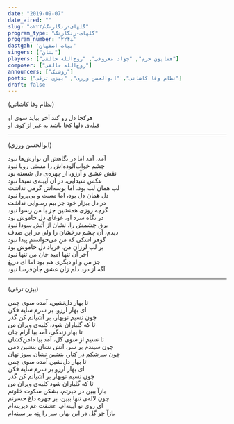 ```yaml
---
date: "2019-09-07"
date_aired: ""
slug: "گلهای-رنگارنگ/۲۲۴ث"
program_type: "گلهای-رنگارنگ"
program_number: '۲۲۴ث'
dastgah: 'بیات اصفهان'
singers: ["بنان"]
players: ["همایون خرم", "جواد معروفی", "روح‌الله خالقی"]
composer: ["روح‌الله خالقی"]
announcers: ["روشنک"]
poets: ["نظام وفا کاشانی", "ابوالحسن ورزی", "بیژن ترقی"]
draft: false
---
```


(نظام وفا کاشانی)  

هرکجا دل رو کند آخر بیاید سوی او  
قبله‌ی دلها کجا باشد به غیر از کوی او  

---  

(ابوالحسن ورزی)  

آمد، آمد اما در نگاهش آن نوازش‌ها نبود  
چشم خواب‌آلوده‌اش را مستی رویا نبود  
نقش عشق و آرزو، از چهره‌ی دل شسته بود  
عکس شیدایی، در آن آیینه‌ی سیما نبود  
لب همان لب بود، اما بوسه‌اش گرمی نداشت  
دل همان دل بود، اما مست و بی‌پروا نبود  
در دل بیزار خود جز بیم رسوایی نداشت  
گرچه روزی همنشین جز با من رسوا نبود  
در نگاه سرد او، غوغای دل خاموش بود  
برق چشمش را، نشان از آتش سودا نبود  
دیدم، آن چشم درخشان را ولی در این صدف  
گوهر اشکی که من می‌خواستم پیدا نبود  
بر لب لرزان من، فریاد دل خاموش بود  
آخر آن تنها امید جان من تنها نبود  
جز من و او دیگری هم بود اما ای دریغ  
آگه از درد دلم زان عشق جان‌فرسا نبود  

---  

(بیژن ترقی)  

تا بهار دل‌نشین، آمده سوی چمن  
ای بهار آرزو، بر سرم سایه فکن  
چون نسیم نو‌بهار، بر آشیانم کن گذر  
تا که گلباران شود، کلبه‌ی ویران من  
تا بهار زندگی، آمد بیا آرام جان  
تا نسیم از سوی گل، آمد بیا دامن‌کشان  
چون سپندم بر سر، آتش‌ نشان بنشین دمی  
چون سرشکم در کنار، بنشین نشان سوز نهان  
تا بهار دل‌نشین آمده سوی چمن  
ای بهار آرزو بر سرم سایه فکن  
چون نسیم نوبهار بر آشیانم کن گذر  
تا که گلباران شود کلبه‌ی ویران من  
بازآ ببین در حیرتم، بشکن سکوت خلوتم  
چون لاله‌ی تنها ببین، بر چهره داغ حسرتم  
ای روی تو آیینه‌ام، عشقت غم دیرینه‌ام  
بازآ چو گل در این بهار، سر را بِنِه بر سینه‌ام  
